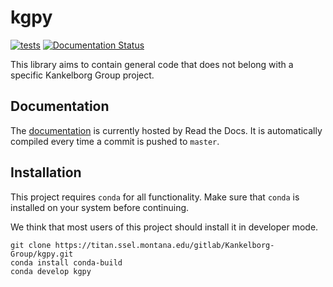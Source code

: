 # kgpy

[![tests](https://github.com/Kankelborg-Group/kgpy/workflows/tests/badge.svg)](https://github.com/Kankelborg-Group/kgpy/actions?query=workflow%3Atests)
[![Documentation Status](https://readthedocs.org/projects/kgpy/badge/?version=latest)](https://readthedocs.org/projects/kgpy/builds/)

This library aims to contain general code that does not belong with a specific Kankelborg Group project.

## Documentation

The [documentation](https://kgpy.readthedocs.io/) is currently hosted by Read the Docs.
It is automatically compiled every time a commit is pushed to `master`.

## Installation

This project requires `conda` for all functionality.
Make sure that `conda` is installed on your system before continuing.

We think that most users of this project should install it in developer mode.

```shell script
git clone https://titan.ssel.montana.edu/gitlab/Kankelborg-Group/kgpy.git
conda install conda-build
conda develop kgpy
```
